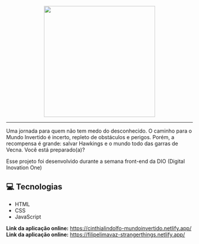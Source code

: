 <p align="center">
    <img width="300" src="https://micheleambrosio.github.io/semana-frontend-mundo-invertido/assets/images/banner/logo.svg">
</p>

-------
Uma jornada para quem não tem medo do desconhecido. O caminho para o Mundo Invertido é incerto, repleto de obstáculos e perigos. Porém, a recompensa é grande: salvar Hawkings e o mundo todo das garras de Vecna. Você está preparado(a)? 

Esse projeto foi desenvolvido durante a semana front-end da DIO (Digital Inovation One)

## 💻 Tecnologias
- HTML
- CSS
- JavaScript

<b>Link da aplicação online:</b> <a>https://cinthialindolfo-mundoinvertido.netlify.app/</a>
<b>Link da aplicação online:</b> <a>https://filipelimavaz-strangerthings.netlify.app/
